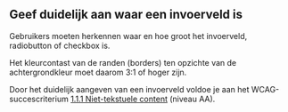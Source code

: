 ## Geef duidelijk aan waar een invoerveld is

Gebruikers moeten herkennen waar en hoe groot het invoerveld, radiobutton of checkbox is.

Het kleurcontast van de randen (borders) ten opzichte van de achtergrondkleur moet daarom 3:1 of hoger zijn.

Door het duidelijk aangeven van een invoerveld voldoe je aan het WCAG-succescriterium [1.1.1 Niet-tekstuele content](https://www.w3.org/WAI/WCAG22/Understanding/non-text-content.html) (niveau AA).
